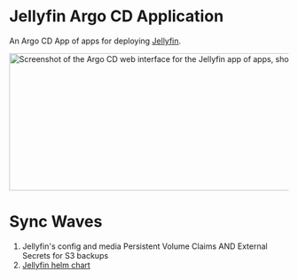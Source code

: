 # Jellyfin Argo CD Application

An Argo CD App of apps for deploying [Jellyfin](https://jellyfin.org/).

<img width="1047" height="248" alt="Screenshot of the Argo CD web interface for the Jellyfin app of apps, showing 3 apps: external secrets app, helm chart app, and PVC app" src="https://github.com/user-attachments/assets/272d9801-d6a5-48f9-9e24-52d3e398d199" />


# Sync Waves

1. Jellyfin's config and media Persistent Volume Claims AND External Secrets for S3 backups
2. [Jellyfin helm chart](https://github.com/jellyfin/jellyfin-helm/tree/master/charts/jellyfin)
